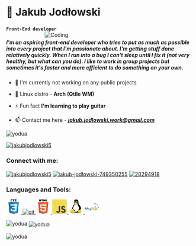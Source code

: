 # 🌲 Jakub Jodłowski

**`Front-End developer`**
<img align="right" alt="Coding" width="400" src="https://cdn.dribbble.com/users/330915/screenshots/3587000/10_coding_dribbble.gif">

##### I'm an aspiring front-end developer who tries to put as much as possible into every project that I'm passionate about. I'm getting stuff done relatively quickly. When I run into a bug I can't sleep until I fix it (not very healthy, but what can you do). I like to work in group projects but sometimes it's faster and more efficient to do something on your own.


- 🔭 I'm currently not working on any public projects

- 🐧 Linux distro - **Arch (Qtile WM)**

- ⚡ Fun fact **I'm learning to play guitar**

- 📫 Contact me here -  ***jakub.jodlowski.work@gmail.com***

<p align="left"> <img src="https://komarev.com/ghpvc/?username=yodua&label=Profile%20views&color=0e75b6&style=flat" alt="yodua" /> </p>

<p align="left"> <a href="https://twitter.com/jakubjodlowski5" target="blank"><img src="https://img.shields.io/twitter/follow/jakubjodlowski5?logo=twitter&style=for-the-badge" alt="jakubjodlowski5" /></a> </p>

<h3 align="left">Connect with me:</h3>
<p align="left">
<a href="https://twitter.com/jakubjodlowski5" target="blank"><img align="center" src="https://raw.githubusercontent.com/rahuldkjain/github-profile-readme-generator/master/src/images/icons/Social/twitter.svg" alt="jakubjodlowski5" height="30" width="40" /></a>
<a href="https://linkedin.com/in/jakub-jodłowski-749350255" target="blank"><img align="center" src="https://raw.githubusercontent.com/rahuldkjain/github-profile-readme-generator/master/src/images/icons/Social/linked-in-alt.svg" alt="jakub-jodłowski-749350255" height="30" width="40" /></a>
<a href="https://stackoverflow.com/users/20294918" target="blank"><img align="center" src="https://raw.githubusercontent.com/rahuldkjain/github-profile-readme-generator/master/src/images/icons/Social/stack-overflow.svg" alt="20294918" height="30" width="40" /></a>
</p>

<h3 align="left">Languages and Tools:</h3>
<p align="left"> 
  <a href="https://www.w3schools.com/css/" target="_blank" rel="noreferrer"> <img src="https://raw.githubusercontent.com/devicons/devicon/master/icons/css3/css3-original-wordmark.svg" alt="css3" width="40" height="40"/> </a> 
  <a href="https://git-scm.com/" target="_blank" rel="noreferrer"> <img src="https://www.vectorlogo.zone/logos/git-scm/git-scm-icon.svg" alt="git" width="40" height="40"/> </a> 
  <a href="https://www.w3.org/html/" target="_blank" rel="noreferrer"> <img src="https://raw.githubusercontent.com/devicons/devicon/master/icons/html5/html5-original-wordmark.svg" alt="html5" width="40" height="40"/> </a> 
  <a href="https://developer.mozilla.org/en-US/docs/Web/JavaScript" target="_blank" rel="noreferrer"> <img src="https://raw.githubusercontent.com/devicons/devicon/master/icons/javascript/javascript-original.svg" alt="javascript" width="40" height="40"/> </a> 
  <a href="https://www.linux.org/" target="_blank" rel="noreferrer"> <img src="https://raw.githubusercontent.com/devicons/devicon/master/icons/linux/linux-original.svg" alt="linux" width="40" height="40"/> </a> 
  <a href="https://www.mysql.com/" target="_blank" rel="noreferrer"> <img src="https://raw.githubusercontent.com/devicons/devicon/master/icons/mysql/mysql-original-wordmark.svg" alt="mysql" width="40" height="40"/> </a> 

<p><img align="left" src="https://github-readme-stats.vercel.app/api/top-langs?username=yodua&show_icons=true&locale=en&layout=compact" alt="yodua" /></p>

<p>&nbsp;<img align="center" src="https://github-readme-stats.vercel.app/api?username=yodua&show_icons=true&locale=en" alt="yodua" /></p>

<p><img align="center" src="https://github-readme-streak-stats.herokuapp.com/?user=yodua&" alt="yodua" /></p>

